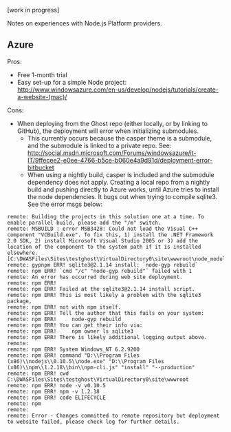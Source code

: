 [work in progress]

Notes on experiences with Node.js Platform providers.

## Azure

Pros:

* Free 1-month trial
* Easy set-up for a simple Node project: http://www.windowsazure.com/en-us/develop/nodejs/tutorials/create-a-website-(mac)/

Cons:

* When deploying from the Ghost repo (either locally, or by linking to GitHub), the deployment will error when initializing submodules.
    * This currently occurs because the casper theme is a submodule, and the submodule is linked to a private repo. See: http://social.msdn.microsoft.com/Forums/windowsazure/it-IT/9ffecee2-e0ee-4766-b5ce-b060e4a9d91d/deployment-error-bitbucket
    * When using a nightly build, casper is included and the submodule dependency does not apply.  Creating a local repo from a nightly build and pushing directly to Azure works, until Azure tries to install the node dependencies.  It bugs out when trying to compile sqlite3. See the error msgs below:

```
remote: Building the projects in this solution one at a time. To enable parallel build, please add the "/m" switch.
remote: MSBUILD : error MSB3428: Could not load the Visual C++ component "VCBuild.exe". To fix this, 1) install the .NET Framework 2.0 SDK, 2) install Microsoft Visual Studio 2005 or 3) add the location of the component to the system path if it is installed elsewhere.  [C:\DWASFiles\Sites\testghost\VirtualDirectory0\site\wwwroot\node_modules\sqlite3\build\binding.sln]
remote: gypnpm ERR! sqlite3@2.1.14 install: `node-gyp rebuild`
remote: npm ERR! `cmd "/c" "node-gyp rebuild"` failed with 1
remote: An error has occurred during web site deployment.
remote: npm ERR!
remote: npm ERR! Failed at the sqlite3@2.1.14 install script.
remote: npm ERR! This is most likely a problem with the sqlite3 package,
remote: npm ERR! not with npm itself.
remote: npm ERR! Tell the author that this fails on your system:
remote: npm ERR!     node-gyp rebuild
remote: npm ERR! You can get their info via:
remote: npm ERR!     npm owner ls sqlite3
remote: npm ERR! There is likely additional logging output above.
remote:
remote: npm ERR! System Windows_NT 6.2.9200
remote: npm ERR! command "D:\\Program Files (x86)\\nodejs\\0.10.5\\node.exe" "D:\\Program Files (x86)\\npm\\1.2.18\\bin\\npm-cli.js" "install" "--production"
remote: npm ERR! cwd C:\DWASFiles\Sites\testghost\VirtualDirectory0\site\wwwroot
remote: npm ERR! node -v v0.10.5
remote: npm ERR! npm -v 1.2.18
remote: npm ERR! code ELIFECYCLE
remote: npm
remote:
remote: Error - Changes committed to remote repository but deployment to website failed, please check log for further details.
```